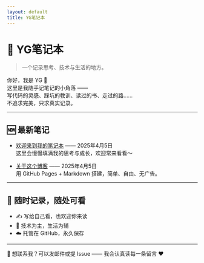 ```yaml
---
layout: default
title: YG笔记本
---
```


# 📓 YG笔记本

> 一个记录思考、技术与生活的地方。

你好，我是 YG 👋  
这里是我随手记笔记的小角落 ——  
写代码的灵感、踩坑的教训、读过的书、走过的路……  
不追求完美，只求真实记录。

---

## 🆕 最新笔记

- [欢迎来到我的笔记本](#) —— 2025年4月5日  
  这里会慢慢填满我的思考与成长，欢迎常来看看～

- [关于这个博客](#) —— 2025年4月5日  
  用 GitHub Pages + Markdown 搭建，简单、自由、无广告。

---

## 🧭 随时记录，随处可看

- ✍️ 写给自己看，也欢迎你来读
- 🧩 技术为主，生活为辅
- ☁️ 托管在 GitHub，永久保存

---

📩 想联系我？可以发邮件或提 Issue —— 我会认真读每一条留言 ❤️